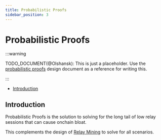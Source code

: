 ```yaml
---
title: Probabilistic Proofs
sidebar_position: 3
---
```


# Probabilistic Proofs <!-- omit in toc -->

:::warning

TODO_DOCUMENT(@Olshansk): This is just a placeholder. Use the [probabilistic proofs](https://github.com/pokt-network/pocket-core/blob/staging/docs/proposals/probabilistic_proofs.md) design
document as a reference for writing this.

:::

- [Introduction](#introduction)

## Introduction

Probabilistic Proofs is the solution to solving for the long tail of low relay
sessions that can cause onchain bloat.

This complements the design of [Relay Mining](./relay_mining.md)
to solve for all scenarios.
